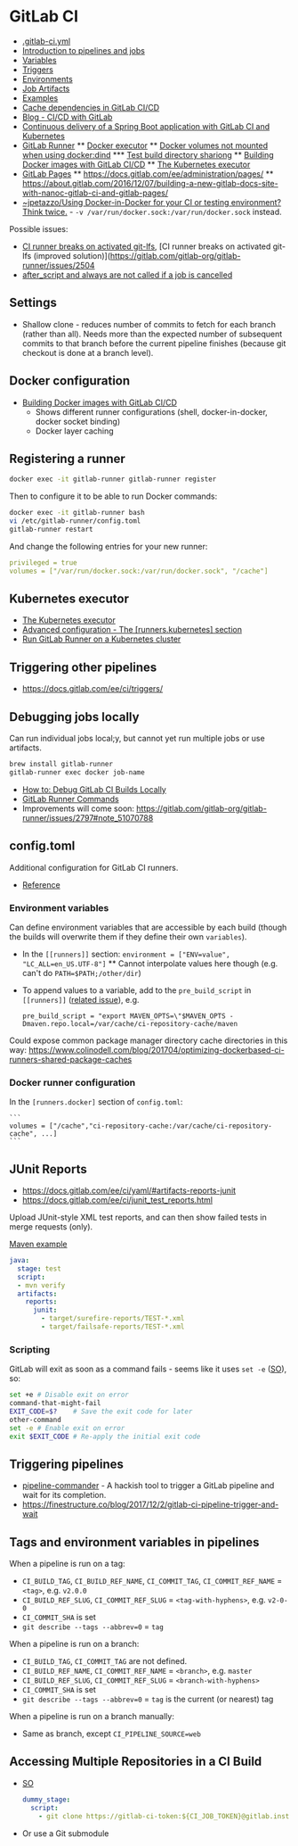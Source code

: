 # GitLab CI

* [.gitlab-ci.yml](https://docs.gitlab.com/ee/ci/yaml/)
* [Introduction to pipelines and jobs](https://docs.gitlab.com/ee/ci/pipelines.html)
* [Variables](https://docs.gitlab.com/ce/ci/variables/README.html)
* [Triggers](https://docs.gitlab.com/ee/ci/triggers/)
* [Environments](https://docs.gitlab.com/ce/ci/environments.html)
* [Job Artifacts](https://docs.gitlab.com/ce/user/project/pipelines/job_artifacts.html)
* [Examples](https://docs.gitlab.com/ee/ci/examples/)
* [Cache dependencies in GitLab CI/CD](https://docs.gitlab.com/ee/ci/caching/)
* [Blog - CI/CD with GitLab](https://about.gitlab.com/2016/08/05/continuous-integration-delivery-and-deployment-with-gitlab/)
* [Continuous delivery of a Spring Boot application with GitLab CI and Kubernetes](https://about.gitlab.com/2016/12/14/continuous-delivery-of-a-spring-boot-application-with-gitlab-ci-and-kubernetes/)
* [GitLab Runner](https://docs.gitlab.com/runner/)
** [Docker executor](https://docs.gitlab.com/runner/executors/docker.html)
** [Docker volumes not mounted when using docker:dind](https://gitlab.com/gitlab-org/gitlab-ce/issues/41227)
*** [Test build directory shariong](https://gitlab.com/tmaczukin-test-projects/test-builds-directory-sharing/blob/master/.gitlab-ci.yml)
** [Building Docker images with GitLab CI/CD](https://docs.gitlab.com/ee/ci/docker/using_docker_build.html)
** [The Kubernetes executor](https://docs.gitlab.com/runner/executors/kubernetes.html)
* [GitLab Pages](https://docs.gitlab.com/ee/user/project/pages/index.html)
** https://docs.gitlab.com/ee/administration/pages/
** https://about.gitlab.com/2016/12/07/building-a-new-gitlab-docs-site-with-nanoc-gitlab-ci-and-gitlab-pages/
* [~jpetazzo/Using Docker-in-Docker for your CI or testing environment? Think twice.](https://jpetazzo.github.io/2015/09/03/do-not-use-docker-in-docker-for-ci/)  - `-v /var/run/docker.sock:/var/run/docker.sock` instead.

Possible issues:

* [CI runner breaks on activated git-lfs](https://gitlab.com/gitlab-org/gitlab-runner/issues/2245), [CI runner breaks on activated git-lfs (improved solution)](https://gitlab.com/gitlab-org/gitlab-runner/issues/2504
* [after_script and always are not called if a job is cancelled](https://gitlab.com/gitlab-org/gitlab-ce/issues/20727)

## Settings

* Shallow clone - reduces number of commits to fetch for each branch (rather than all).  Needs more than the expected number of subsequent commits to that branch before the current pipeline finishes (because git checkout is done at a branch level).

## Docker configuration

* [Building Docker images with GitLab CI/CD](https://docs.gitlab.com/ee/ci/docker/using_docker_build.html)
    * Shows different runner configurations (shell, docker-in-docker, docker socket binding)
    * Docker layer caching
    
## Registering a runner

```bash
docker exec -it gitlab-runner gitlab-runner register
```

Then to configure it to be able to run Docker commands:

```bash
docker exec -it gitlab-runner bash
vi /etc/gitlab-runner/config.toml
gitlab-runner restart
```

And change the following entries for your new runner:

```yaml
privileged = true
volumes = ["/var/run/docker.sock:/var/run/docker.sock", "/cache"]
```

## Kubernetes executor

* [The Kubernetes executor](https://docs.gitlab.com/runner/executors/kubernetes.html)
* [Advanced configuration - The \[runners.kubernetes\] section](https://docs.gitlab.com/runner/configuration/advanced-configuration.html#the-runnerskubernetes-section)
* [Run GitLab Runner on a Kubernetes cluster](https://docs.gitlab.com/runner/install/kubernetes.html)

## Triggering other pipelines

* <https://docs.gitlab.com/ee/ci/triggers/>

## Debugging jobs locally

Can run individual jobs local;y, but cannot yet run multiple jobs or use artifacts.

```bash
brew install gitlab-runner
gitlab-runner exec docker job-name
```

* [How to: Debug GitLab CI Builds Locally](https://substrakt.com/how-to-debug-gitlab-ci-builds-locally/)
* [GitLab Runner Commands](https://docs.gitlab.com/runner/commands/README.html)
* Improvements will come soon: <https://gitlab.com/gitlab-org/gitlab-runner/issues/2797#note_51070788>

## config.toml

Additional configuration for GitLab CI runners.

* [Reference](https://docs.gitlab.com/runner/configuration/advanced-configuration.html)

### Environment variables

Can define environment variables that are accessible by each build (though the builds will overwrite them if they define their own `variables`).
* In the `[[runners]]` section: `environment = ["ENV=value", "LC_ALL=en_US.UTF-8"]`
** Cannot interpolate values here though (e.g. can't do `PATH=$PATH;/other/dir`)
* To append values to a variable, add to the `pre_build_script` in `[[runners]]` ([related issue](https://gitlab.com/gitlab-org/gitlab-runner/issues/1249)), e.g.

    ```
    pre_build_script = "export MAVEN_OPTS=\"$MAVEN_OPTS -Dmaven.repo.local=/var/cache/ci-repository-cache/maven
    ```

Could expose common package manager directory cache directories in this way: <https://www.colinodell.com/blog/201704/optimizing-dockerbased-ci-runners-shared-package-caches>

### Docker runner configuration

In the `[runners.docker]` section of `config.toml`:

    ```
    volumes = ["/cache","ci-repository-cache:/var/cache/ci-repository-cache", ...]
    ```
    
## JUnit Reports

* <https://docs.gitlab.com/ee/ci/yaml/#artifacts-reports-junit>
* <https://docs.gitlab.com/ee/ci/junit_test_reports.html>

Upload JUnit-style XML test reports, and can then show failed tests in merge requests (only).

[Maven example](https://docs.gitlab.com/ee/ci/junit_test_reports.html#maven)

```yaml
java:
  stage: test
  script:
  - mvn verify
  artifacts:
    reports:
      junit:
        - target/surefire-reports/TEST-*.xml
        - target/failsafe-reports/TEST-*.xml
```

### Scripting

GitLab will exit as soon as a command fails - seems like it uses `set -e` ([SO](https://stackoverflow.com/a/39468230/125246)), so:

```bash
set +e # Disable exit on error
command-that-might-fail
EXIT_CODE=$?    # Save the exit code for later
other-command
set -e # Enable exit on error
exit $EXIT_CODE # Re-apply the initial exit code
```

## Triggering pipelines

* [pipeline-commander](https://github.com/cfriedt/pipeline-commander) - A hackish tool to trigger a GitLab pipeline and wait for its completion.
* <https://finestructure.co/blog/2017/12/2/gitlab-ci-pipeline-trigger-and-wait>

## Tags and environment variables in pipelines

When a pipeline is run on a tag:

* `CI_BUILD_TAG`, `CI_BUILD_REF_NAME`, `CI_COMMIT_TAG`, `CI_COMMIT_REF_NAME` = `<tag>`, e.g. `v2.0.0`
* `CI_BUILD_REF_SLUG`, `CI_COMMIT_REF_SLUG` = `<tag-with-hyphens>`, e.g. `v2-0-0`
* `CI_COMMIT_SHA` is set
* `git describe --tags --abbrev=0` = `tag`

When a pipeline is run on a branch:

* `CI_BUILD_TAG`, `CI_COMMIT_TAG` are not defined.
* `CI_BUILD_REF_NAME`, `CI_COMMIT_REF_NAME` = `<branch>`, e.g. `master`
* `CI_BUILD_REF_SLUG`, `CI_COMMIT_REF_SLUG` = `<branch-with-hyphens>`
* `CI_COMMIT_SHA` is set
* `git describe --tags --abbrev=0` = `tag` is the current (or nearest) tag

When a pipeline is run on a branch manually:

* Same as branch, except `CI_PIPELINE_SOURCE=web`

## Accessing Multiple Repositories in a CI Build

* [SO](https://stackoverflow.com/a/50163888/125246)

    ```yaml
    dummy_stage:
      script:
        - git clone https://gitlab-ci-token:${CI_JOB_TOKEN}@gitlab.instance/group/project.git
    ```
* Or use a Git submodule